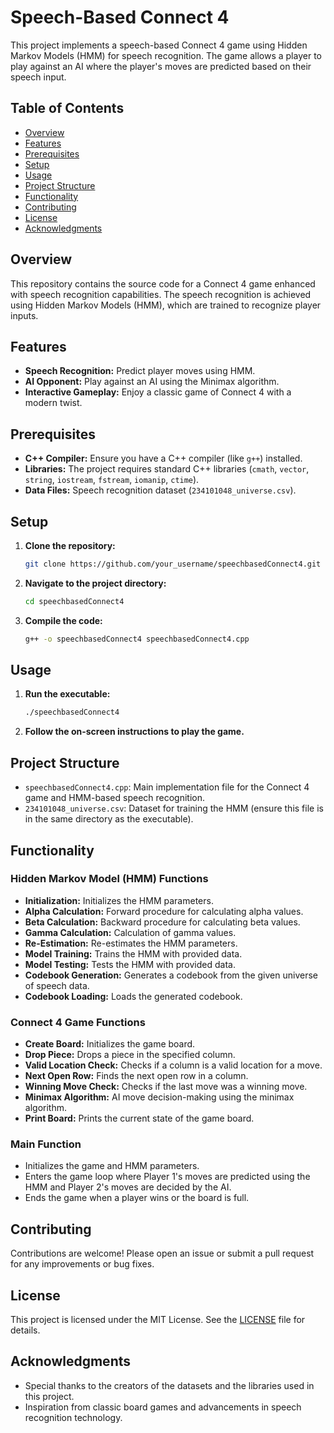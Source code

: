 # Speech-Based Connect 4

This project implements a speech-based Connect 4 game using Hidden Markov Models (HMM) for speech recognition. The game allows a player to play against an AI where the player's moves are predicted based on their speech input.

## Table of Contents
- [Overview](#overview)
- [Features](#features)
- [Prerequisites](#prerequisites)
- [Setup](#setup)
- [Usage](#usage)
- [Project Structure](#project-structure)
- [Functionality](#functionality)
- [Contributing](#contributing)
- [License](#license)
- [Acknowledgments](#acknowledgments)

## Overview

This repository contains the source code for a Connect 4 game enhanced with speech recognition capabilities. The speech recognition is achieved using Hidden Markov Models (HMM), which are trained to recognize player inputs.

## Features

- **Speech Recognition:** Predict player moves using HMM.
- **AI Opponent:** Play against an AI using the Minimax algorithm.
- **Interactive Gameplay:** Enjoy a classic game of Connect 4 with a modern twist.

## Prerequisites

- **C++ Compiler:** Ensure you have a C++ compiler (like `g++`) installed.
- **Libraries:** The project requires standard C++ libraries (`cmath`, `vector`, `string`, `iostream`, `fstream`, `iomanip`, `ctime`).
- **Data Files:** Speech recognition dataset (`234101048_universe.csv`).

## Setup

1. **Clone the repository:**

    ```sh
    git clone https://github.com/your_username/speechbasedConnect4.git
    ```

2. **Navigate to the project directory:**

    ```sh
    cd speechbasedConnect4
    ```

3. **Compile the code:**

    ```sh
    g++ -o speechbasedConnect4 speechbasedConnect4.cpp
    ```

## Usage

1. **Run the executable:**

    ```sh
    ./speechbasedConnect4
    ```

2. **Follow the on-screen instructions to play the game.**

## Project Structure

- `speechbasedConnect4.cpp`: Main implementation file for the Connect 4 game and HMM-based speech recognition.
- `234101048_universe.csv`: Dataset for training the HMM (ensure this file is in the same directory as the executable).

## Functionality

### Hidden Markov Model (HMM) Functions

- **Initialization:** Initializes the HMM parameters.
- **Alpha Calculation:** Forward procedure for calculating alpha values.
- **Beta Calculation:** Backward procedure for calculating beta values.
- **Gamma Calculation:** Calculation of gamma values.
- **Re-Estimation:** Re-estimates the HMM parameters.
- **Model Training:** Trains the HMM with provided data.
- **Model Testing:** Tests the HMM with provided data.
- **Codebook Generation:** Generates a codebook from the given universe of speech data.
- **Codebook Loading:** Loads the generated codebook.

### Connect 4 Game Functions

- **Create Board:** Initializes the game board.
- **Drop Piece:** Drops a piece in the specified column.
- **Valid Location Check:** Checks if a column is a valid location for a move.
- **Next Open Row:** Finds the next open row in a column.
- **Winning Move Check:** Checks if the last move was a winning move.
- **Minimax Algorithm:** AI move decision-making using the minimax algorithm.
- **Print Board:** Prints the current state of the game board.

### Main Function

- Initializes the game and HMM parameters.
- Enters the game loop where Player 1's moves are predicted using the HMM and Player 2's moves are decided by the AI.
- Ends the game when a player wins or the board is full.

## Contributing

Contributions are welcome! Please open an issue or submit a pull request for any improvements or bug fixes.

## License

This project is licensed under the MIT License. See the [LICENSE](LICENSE) file for details.

## Acknowledgments

- Special thanks to the creators of the datasets and the libraries used in this project.
- Inspiration from classic board games and advancements in speech recognition technology.
